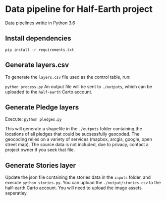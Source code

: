 # Data pipeline for Half-Earth project

Data pipelines writte in Python 3.6

## Install dependencies
`
pip install -r requirements.txt
`

## Generate layers.csv

To generate the `layers.csv` file used as the control table, run:

`
python process.py
`
An output file will be sent to `./outputs`, which can be uploaded to the `half-earth` Carto account.

## Generate Pledge layers

Execute:
`
python pledges.py
`

This will generate a shapefile in the `./outputs` folder containing the locations of all pledges that could be sucsessfully geocoded. The geocoding relies on a variety of services (mapbox, arcgis, google, open street map).
The source data is not included, due to privacy, contact a project owner if you seek that file.

## Generate Stories layer

Update the json file containing the stories data in the `inputs` folder, and execute `python stories.py`. You can upload the `./output/stories.csv` to the half-earth Carto account.
You will need to upload the image assets seperatley.